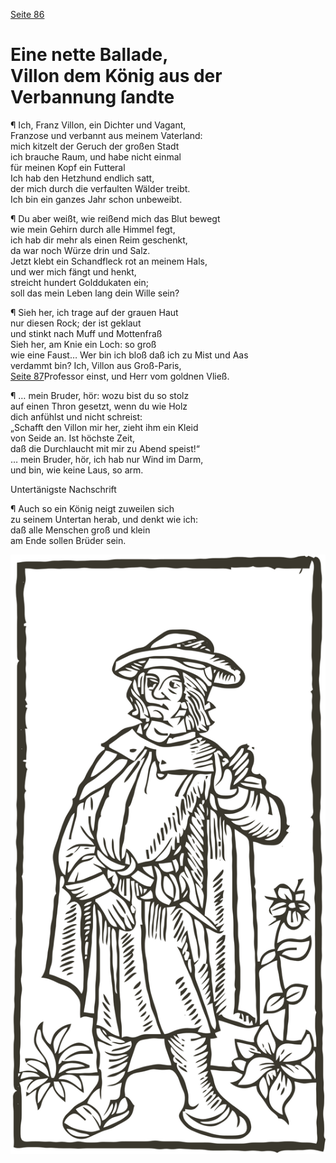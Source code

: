 [Seite 86](#seite-86)

# Eine nette Ballade,<br /> Villon dem König aus der Verbannung ſandte

¶ Ich, Franz Villon, ein Dichter und Vagant,  
Franzose und verbannt aus meinem Vaterland:  
mich kitzelt der Geruch der großen Stadt  
ich brauche Raum, und habe nicht einmal  
für meinen Kopf ein Futteral  
Ich hab den Hetzhund endlich satt,  
der mich durch die verfaulten Wälder treibt.  
Ich bin ein ganzes Jahr schon unbeweibt.

¶ Du aber weißt, wie reißend mich das Blut bewegt  
wie mein Gehirn durch alle Himmel fegt,  
ich hab dir mehr als einen Reim geschenkt,  
da war noch Würze drin und Salz.  
Jetzt klebt ein Schandfleck rot an meinem Hals,  
und wer mich fängt und henkt,  
streicht hundert Golddukaten ein;  
soll das mein Leben lang dein Wille sein?

¶ Sieh her, ich trage auf der grauen Haut  
nur diesen Rock; der ist geklaut  
und stinkt nach Muff und Mottenfraß  
Sieh her, am Knie ein Loch: so groß  
wie eine Faust… Wer bin ich bloß
daß ich zu Mist und Aas  
verdammt bin? Ich, Villon aus Groß-Paris,  
[Seite 87](#seite-87)Professor einst, und Herr vom goldnen Vließ.

¶ … mein Bruder, hör: wozu bist du so stolz  
auf einen Thron gesetzt, wenn du wie Holz  
dich anfühlst und nicht schreist:  
„Schafft den Villon mir her, zieht ihm ein Kleid  
von Seide an. Ist höchste Zeit,  
daß die Durchlaucht mit mir zu Abend speist!“  
… mein Bruder, hör, ich hab nur Wind im Darm,  
und bin, wie keine Laus, so arm.

Untertänigste Nachschrift

¶ Auch so ein König neigt zuweilen sich  
zu seinem Untertan herab, und denkt wie ich:  
daß alle Menschen groß und klein  
am Ende sollen Brüder sein.

![Nachbildung einer Tertseite der 1. Ausgabe. Paris 1489.](.gitbook/assets/villon.svg)
